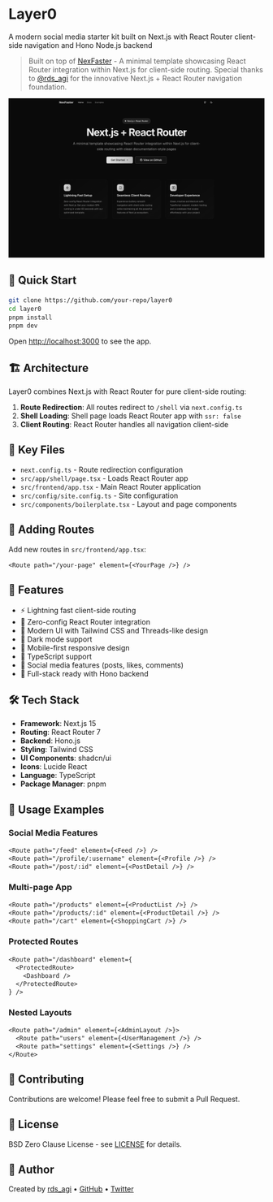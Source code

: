 # Layer0

A modern social media starter kit built on Next.js with React Router client-side navigation and Hono Node.js backend

> Built on top of [NexFaster](https://github.com/rudrodip/nexfaster) - A minimal template showcasing React Router integration within Next.js for client-side routing. Special thanks to [@rds_agi](https://github.com/rudrodip) for the innovative Next.js + React Router navigation foundation.

![layer0](./public/og.png)

## 🚀 Quick Start

```bash
git clone https://github.com/your-repo/layer0
cd layer0
pnpm install
pnpm dev
```

Open [http://localhost:3000](http://localhost:3000) to see the app.

## 🏗️ Architecture

Layer0 combines Next.js with React Router for pure client-side routing:

1. **Route Redirection**: All routes redirect to `/shell` via `next.config.ts`
2. **Shell Loading**: Shell page loads React Router app with `ssr: false`
3. **Client Routing**: React Router handles all navigation client-side

## 📁 Key Files

- `next.config.ts` - Route redirection configuration
- `src/app/shell/page.tsx` - Loads React Router app
- `src/frontend/app.tsx` - Main React Router application
- `src/config/site.config.ts` - Site configuration
- `src/components/boilerplate.tsx` - Layout and page components

## 🔧 Adding Routes

Add new routes in `src/frontend/app.tsx`:

```tsx
<Route path="/your-page" element={<YourPage />} />
```

## 🎨 Features

- ⚡ Lightning fast client-side routing
- 🎯 Zero-config React Router integration
- 🎨 Modern UI with Tailwind CSS and Threads-like design
- 🌙 Dark mode support
- 📱 Mobile-first responsive design
- 🔧 TypeScript support
- 💬 Social media features (posts, likes, comments)
- 🚀 Full-stack ready with Hono backend

## 🛠️ Tech Stack

- **Framework**: Next.js 15
- **Routing**: React Router 7
- **Backend**: Hono.js
- **Styling**: Tailwind CSS
- **UI Components**: shadcn/ui
- **Icons**: Lucide React
- **Language**: TypeScript
- **Package Manager**: pnpm

## 📖 Usage Examples

### Social Media Features
```tsx
<Route path="/feed" element={<Feed />} />
<Route path="/profile/:username" element={<Profile />} />
<Route path="/post/:id" element={<PostDetail />} />
```

### Multi-page App
```tsx
<Route path="/products" element={<ProductList />} />
<Route path="/products/:id" element={<ProductDetail />} />
<Route path="/cart" element={<ShoppingCart />} />
```

### Protected Routes
```tsx
<Route path="/dashboard" element={
  <ProtectedRoute>
    <Dashboard />
  </ProtectedRoute>
} />
```

### Nested Layouts
```tsx
<Route path="/admin" element={<AdminLayout />}>
  <Route path="users" element={<UserManagement />} />
  <Route path="settings" element={<Settings />} />
</Route>
```

## 🤝 Contributing

Contributions are welcome! Please feel free to submit a Pull Request.

## 📄 License

BSD Zero Clause License - see [LICENSE](LICENSE) for details.

## 👤 Author

Created by [rds_agi](https://rdsx.dev) • [GitHub](https://github.com/rudrodip/layer0) • [Twitter](https://x.com/rds_agi)
